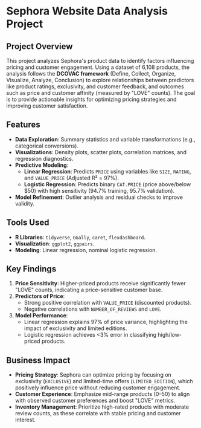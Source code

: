 # Sephora Website Data Analysis Project

## Project Overview
This project analyzes Sephora's product data to identify factors influencing pricing and customer engagement. Using a dataset of 6,108 products, the analysis follows the **DCOVAC framework** (Define, Collect, Organize, Visualize, Analyze, Conclusion) to explore relationships between predictors like product ratings, exclusivity, and customer feedback, and outcomes such as price and customer affinity (measured by "LOVE" counts). The goal is to provide actionable insights for optimizing pricing strategies and improving customer satisfaction.

## Features
- **Data Exploration**: Summary statistics and variable transformations (e.g., categorical conversions).
- **Visualizations**: Density plots, scatter plots, correlation matrices, and regression diagnostics.
- **Predictive Modeling**:
  - **Linear Regression**: Predicts `PRICE` using variables like `SIZE`, `RATING`, and `VALUE_PRICE` (Adjusted R² = 97%).
  - **Logistic Regression**: Predicts binary `CAT.PRICE` (price above/below $50) with high sensitivity (94.7% training, 95.7% validation).
- **Model Refinement**: Outlier analysis and residual checks to improve validity.

## Tools Used
- **R Libraries**: `tidyverse`, `GGally`, `caret`, `flexdashboard`.
- **Visualization**: `ggplot2`, `ggpairs`.
- **Modeling**: Linear regression, nominal logistic regression.

## Key Findings
1. **Price Sensitivity**: Higher-priced products receive significantly fewer "LOVE" counts, indicating a price-sensitive customer base.
2. **Predictors of Price**:
   - Strong positive correlation with `VALUE_PRICE` (discounted products).
   - Negative correlations with `NUMBER_OF_REVIEWS` and `LOVE`.
3. **Model Performance**:
   - Linear regression explains 97% of price variance, highlighting the impact of exclusivity and limited editions.
   - Logistic regression achieves <3% error in classifying high/low-priced products.

## Business Impact
- **Pricing Strategy**: Sephora can optimize pricing by focusing on exclusivity (`EXCLUSIVE`) and limited-time offers (`LIMITED_EDITION`), which positively influence price without reducing customer engagement.
- **Customer Experience**: Emphasize mid-range products ($0–$50) to align with observed customer preferences and boost "LOVE" metrics.
- **Inventory Management**: Prioritize high-rated products with moderate review counts, as these correlate with stable pricing and customer interest.
